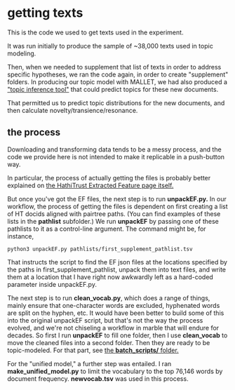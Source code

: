 getting texts
=============

This is the code we used to get texts used in the experiment.

It was run initially to produce the sample of ~38,000 texts used in topic modeling.

Then, when we needed to supplement that list of texts in order to address specific hypotheses, we ran the code again, in order to create "supplement" folders. In producing our topic model with MALLET, we had also produced a ["topic inference tool"](http://mallet.cs.umass.edu/topics.php) that could predict topics for these new documents.

That permitted us to predict topic distributions for the new documents, and then calculate novelty/transience/resonance.

the process
-----------

Downloading and transforming data tends to be a messy process, and the code we provide here is not intended to make it replicable in a push-button way.

In particular, the process of actually getting the files is probably better explained on [the HathiTrust Extracted Feature page itself.](https://wiki.htrc.illinois.edu/display/COM/Extracted+Features+Dataset)

But once you've got the EF files, the next step is to run **unpackEF.py.** In our workflow, the process of getting the files is dependent on first creating a list of HT docids aligned with pairtree paths. (You can find examples of these lists in the **pathlist** subfolder.) We run **unpackEF** by passing one of these pathlists to it as a control-line argument. The command might be, for instance,

    python3 unpackEF.py pathlists/first_supplement_pathlist.tsv

That instructs the script to find the EF json files at the locations specified by the paths in first_supplement_pathlist, unpack them into text files, and write them at a location that I have right now awkwardly left as a hard-coded parameter inside unpackEF.py.

The next step is to run **clean_vocab.py**, which does a range of things, mainly ensure that one-character words are excluded, hyphenated words are split on the hyphen, etc. It would have been better to build some of this into the original unpackEF script, but that's not the way the process evolved, and we're not chiseling a workflow in marble that will endure for decades. So first I run **unpackEF** to fill one folder, then I use **clean_vocab** to move the cleaned files into a second folder. Then they are ready to be topic-modeled. For that part, see [the **batch_scripts/** folder.](https://github.com/tedunderwood/asymmetry/tree/master/batchscripts)


For the "unified model," a further step was entailed. I ran **make_unified_model.py** to limit the vocabulary to the top 76,146 words by document frequency. **newvocab.tsv** was used in this process.
